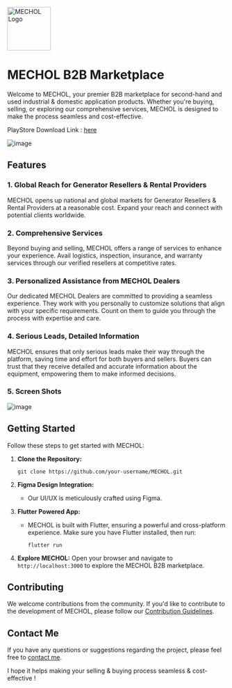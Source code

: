 <p align="left">
  <img src="https://github.com/SujaanArora09/Mechol/assets/94820300/ce817e6a-4cc1-4606-95e1-f891ce0e1f28" alt="MECHOL Logo" height="100">
</p>

# MECHOL B2B Marketplace

Welcome to MECHOL, your premier B2B marketplace for second-hand and used industrial & domestic application products. Whether you're buying, selling, or exploring our comprehensive services, MECHOL is designed to make the process seamless and cost-effective.

PlayStore Download Link : [here](https://play.google.com/store/apps/details?id=com.mechol.shellcode&pcampaignid=web_share)


![image](https://github.com/SujaanArora09/Mechol/assets/94820300/5156aceb-96af-4a27-98d6-74abd356d28e)


## Features

### 1. **Global Reach for Generator Resellers & Rental Providers**
MECHOL opens up national and global markets for Generator Resellers & Rental Providers at a reasonable cost. Expand your reach and connect with potential clients worldwide.

### 2. **Comprehensive Services**
Beyond buying and selling, MECHOL offers a range of services to enhance your experience. Avail logistics, inspection, insurance, and warranty services through our verified resellers at competitive rates.

### 3. **Personalized Assistance from MECHOL Dealers**
Our dedicated MECHOL Dealers are committed to providing a seamless experience. They work with you personally to customize solutions that align with your specific requirements. Count on them to guide you through the process with expertise and care.

### 4. **Serious Leads, Detailed Information**
MECHOL ensures that only serious leads make their way through the platform, saving time and effort for both buyers and sellers. Buyers can trust that they receive detailed and accurate information about the equipment, empowering them to make informed decisions.

### 5. **Screen Shots**
![image](https://github.com/SujaanArora09/Mechol/assets/94820300/0556645d-42eb-464f-8142-cef2fe24283c)

## Getting Started

Follow these steps to get started with MECHOL:

1. **Clone the Repository:**
   ```
   git clone https://github.com/your-username/MECHOL.git
   ```

2. **Figma Design Integration:**
   - Our UI/UX is meticulously crafted using Figma.

3. **Flutter Powered App:**
   - MECHOL is built with Flutter, ensuring a powerful and cross-platform experience. Make sure you have Flutter installed, then run:
     ```
     flutter run
     ```

4. **Explore MECHOL:**
   Open your browser and navigate to `http://localhost:3000` to explore the MECHOL B2B marketplace.

## Contributing

We welcome contributions from the community. If you'd like to contribute to the development of MECHOL, please follow our [Contribution Guidelines](CONTRIBUTING.md).

## Contact Me
If you have any questions or suggestions regarding the project, please feel free to [contact me](https://www.linkedin.com/in/sujaan-arora-274584216/).

I hope it helps making your selling & buying process seamless & cost-effective !
